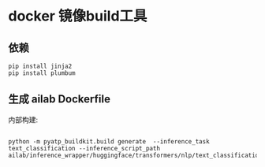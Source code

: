 # docker 镜像build工具

## 依赖

```
pip install jinja2
pip install plumbum  
```

## 生成 ailab Dockerfile

内部构建:

```
 
python -m pyatp_buildkit.build generate  --inference_task text_classification --inference_script_path ailab/inference_wrapper/huggingface/transformers/nlp/text_classification/wrapper/

 

```




 